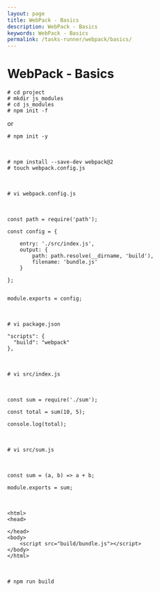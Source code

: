 ```yaml
---
layout: page
title: WebPack - Basics
description: WebPack - Basics
keywords: WebPack - Basics
permalink: /tasks-runner/webpack/basics/
---
```


# WebPack - Basics

    # cd project
    # mkdir js_modules
    # cd js_modules
    # npm init -f

or

    # npm init -y

<br/>

    # npm install --save-dev webpack@2
    # touch webpack.config.js

<br/>

    # vi webpack.config.js

<br/>

    const path = require('path');

    const config = {

        entry: './src/index.js',
        output: {
            path: path.resolve(__dirname, 'build'),
            filename: 'bundle.js'
        }

    };


    module.exports = config;

<br/>

    # vi package.json

    "scripts": {
      "build": "webpack"
    },

<br/>

    # vi src/index.js

<br/>

    const sum = require('./sum');

    const total = sum(10, 5);

    console.log(total);

<br/>

    # vi src/sum.js

<br/>

    const sum = (a, b) => a + b;

    module.exports = sum;

<br/>

    <html>
    <head>

    </head>
    <body>
        <script src="build/bundle.js"></script>
    </body>
    </html>

<br/>

    # npm run build
